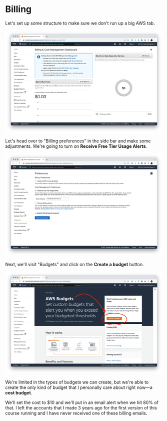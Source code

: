 # Billing

Let's set up some structure to make sure we don't run up a big AWS tab.

![billing-dashboard.png](Attachments/billing-dashboard.png)

Let's head over to "Billing preferences" in the side bar and make some adjustments. We're going to turn on **Receive Free Tier Usage Alerts**.

![free-tier-billing-emails.png](Attachments/free-tier-billing-emails.png)

Next, we'll visit "Budgets" and click on the **Create a budget** button.

![create-a-budget.png](Attachments/create-a-budget.png)

We're limited in the types of budgets we can create, but we're able to create the only kind of budget that I personally care about right now—a **cost budget**.

We'll set the cost to $10 and we'll put in an email alert when we hit 80% of that. I left the accounts that I made 3 years ago for the first version of this course running and I have never received one of these billing emails.
